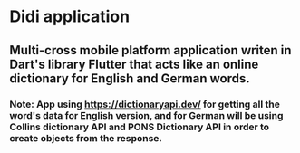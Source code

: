# Didi application

## Multi-cross mobile platform application writen in Dart's library Flutter that acts like an online dictionary for English and German words. 

### Note: App using https://dictionaryapi.dev/ for getting all the word's data for English version, and for German will be using Collins dictionary API and PONS Dictionary API in order to create objects from the response. 

